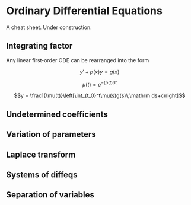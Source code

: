 # Ordinary Differential Equations

A cheat sheet. Under construction.

## Integrating factor

Any linear first-order ODE can be rearranged into the form

$$y'+p(x)y=g(x)$$

$$\mu(t)=e^{-\int p(t)dt}$$

$$y = \frac1{\mu(t)}\left[\int_{t_0}^t\mu(s)g(s)\,\mathrm ds+c\right]$$

## Undetermined coefficients

## Variation of parameters

## Laplace transform

## Systems of diffeqs

## Separation of variables

